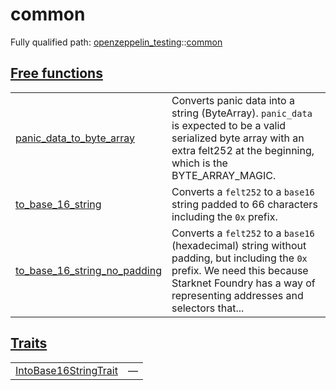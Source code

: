 # common

Fully qualified path: [openzeppelin_testing](./openzeppelin_testing.md)::[common](./openzeppelin_testing-common.md)


## [Free functions](./openzeppelin_testing-common-free_functions.md)

| | |
|:---|:---|
| [panic_data_to_byte_array](./openzeppelin_testing-common-panic_data_to_byte_array.md) | Converts panic data into a string (ByteArray). `panic_data`  is expected to be a valid serialized byte array with an extra felt252 at the beginning, which is the BYTE_ARRAY_MAGIC. |
| [to_base_16_string](./openzeppelin_testing-common-to_base_16_string.md) | Converts a `felt252`  to a `base16`  string padded to 66 characters including the `0x`  prefix. |
| [to_base_16_string_no_padding](./openzeppelin_testing-common-to_base_16_string_no_padding.md) | Converts a `felt252`  to a `base16`  (hexadecimal) string without padding, but including the `0x` prefix. We need this because Starknet Foundry has a way of representing addresses and selectors that... |

## [Traits](./openzeppelin_testing-common-traits.md)

| | |
|:---|:---|
| [IntoBase16StringTrait](./openzeppelin_testing-common-IntoBase16StringTrait.md) | — |
